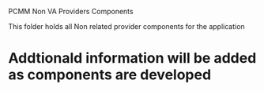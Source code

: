 PCMM Non VA Providers Components

This folder holds all Non related provider components for the application

# Addtionald information will be added as components are developed
